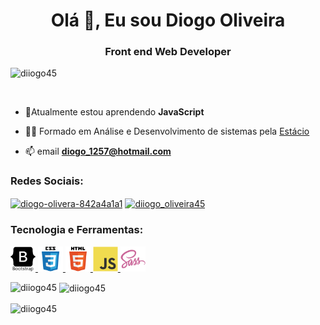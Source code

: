 <h1 align="center">Olá 👋, Eu sou Diogo Oliveira</h1>
<h3 align="center">Front end Web Developer</h3>

<p align="left"> <img src="https://camo.githubusercontent.com/700f2ecd2ca652d02ff0705ebdf8c4ee71dfbbe0d67fc02950f84eb251242ab9/68747470733a2f2f666972656261736573746f726167652e676f6f676c65617069732e636f6d2f76302f622f666c6578692d636f64696e672e61707073706f742e636f6d2f6f2f64656d706769372d35323066386435662d363364342d343435332d383832322d6462633134396165323766382e6769663f616c743d6d6564696126746f6b656e3d39316330633762322d393363332d343032392d623031312d316138373033633537333064" alt="diiogo45" /> </p>

<p align="left"> <a href="https://twitter.com/" target="blank"><img src="https://img.shields.io/twitter/follow/?logo=twitter&style=for-the-badge" alt="" /></a> </p>

- 🌱Atualmente estou aprendendo **JavaScript**

- 👨‍💻 Formado em Análise e Desenvolvimento de sistemas pela [Estácio](Estácio)

- 📫 email **diogo_1257@hotmail.com**

<h3 align="left">Redes Sociais:</h3>
<p align="left">
<a href="https://linkedin.com/in/diogo-olivera-842a4a1a1" target="blank"><img align="center" src="https://raw.githubusercontent.com/rahuldkjain/github-profile-readme-generator/master/src/images/icons/Social/linked-in-alt.svg" alt="diogo-olivera-842a4a1a1" height="30" width="40" /></a>
<a href="https://instagram.com/diiogo_oliveira45" target="blank"><img align="center" src="https://raw.githubusercontent.com/rahuldkjain/github-profile-readme-generator/master/src/images/icons/Social/instagram.svg" alt="diiogo_oliveira45" height="30" width="40" /></a>
</p>

<h3 align="left">Tecnologia e Ferramentas:</h3>
<p align="left"> <a href="https://getbootstrap.com" target="_blank" rel="noreferrer"> <img src="https://raw.githubusercontent.com/devicons/devicon/master/icons/bootstrap/bootstrap-plain-wordmark.svg" alt="bootstrap" width="40" height="40"/> </a> <a href="https://www.w3schools.com/css/" target="_blank" rel="noreferrer"> <img src="https://raw.githubusercontent.com/devicons/devicon/master/icons/css3/css3-original-wordmark.svg" alt="css3" width="40" height="40"/> </a> <a href="https://www.w3.org/html/" target="_blank" rel="noreferrer"> <img src="https://raw.githubusercontent.com/devicons/devicon/master/icons/html5/html5-original-wordmark.svg" alt="html5" width="40" height="40"/> </a> <a href="https://developer.mozilla.org/en-US/docs/Web/JavaScript" target="_blank" rel="noreferrer"> <img src="https://raw.githubusercontent.com/devicons/devicon/master/icons/javascript/javascript-original.svg" alt="javascript" width="40" height="40"/> </a> <a href="https://sass-lang.com" target="_blank" rel="noreferrer"> <img src="https://raw.githubusercontent.com/devicons/devicon/master/icons/sass/sass-original.svg" alt="sass" width="40" height="40"/> </a> </p>

<p><img align="left" src="https://github-readme-stats.vercel.app/api/top-langs?username=diiogo45&show_icons=true&locale=en&layout=compact" alt="diiogo45" /></p>

<p>&nbsp;<img align="center" src="https://github-readme-stats.vercel.app/api?username=diiogo45&show_icons=true&locale=en" alt="diiogo45" /></p>

<p><img align="center" src="https://github-readme-streak-stats.herokuapp.com/?user=diiogo45&" alt="diiogo45" /></p>


